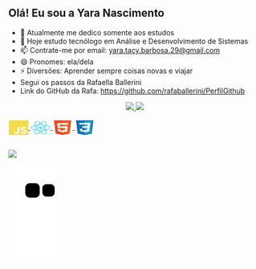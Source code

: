## Olá! Eu sou a Yara  Nascimento


- 🔭 Atualmente me dedico somente aos estudos
- 🌱 Hoje estudo tecnólogo em Análise e Desenvolvimento de Sistemas
- 📫 Contrate-me por email: yara.tacy.barbosa.29@gmail.com
- 😄 Pronomes: ela/dela
- ⚡ Diversões: Aprender sempre coisas novas e viajar 
- Segui os passos da Rafaella Ballerini 
- Link do GitHub da Rafa:  https://github.com/rafaballerini/PerfilGithub

<div align="center">
  <a href="https://github.com/YaraNascimento">
  <img height="140em" src="https://github-readme-stats.vercel.app/api?username=YaraNascimento&show_icons=false&theme=dracula&include_all_commits=true&count_private=true"/>
  <img height="140em" src="https://github-readme-stats.vercel.app/api/top-langs/?username=YaraNascimento&layout=compact&langs_count=7&theme=dracula"/>
</div>
  
  
  </div>
<div style="display: inline_block"><br>
  <img align="center" alt="" height="30" width="40" src="https://raw.githubusercontent.com/devicons/devicon/master/icons/javascript/javascript-plain.svg">
  <img align="center" alt="" height="30" width="40" src="https://raw.githubusercontent.com/devicons/devicon/master/icons/react/react-original.svg">
  <img align="center" alt="" height="30" width="40" src="https://raw.githubusercontent.com/devicons/devicon/master/icons/html5/html5-original.svg">
  <img align="center" alt="" height="30" width="40" src="https://raw.githubusercontent.com/devicons/devicon/master/icons/css3/css3-original.svg">
 
</div>

##

<div> 
  <a href="https://www.linkedin.com/in/yara-nascimento-4a0120212/" target="_blank"><img src="https://img.shields.io/badge/-LinkedIn-%230077B5?style=for-the-badge&logo=linkedin&logoColor=white" target="_blank"></a> 
 
  ![Snake animation](https://github.com/rafaballerini/rafaballerini/blob/output/github-contribution-grid-snake.svg)
 
</div>
